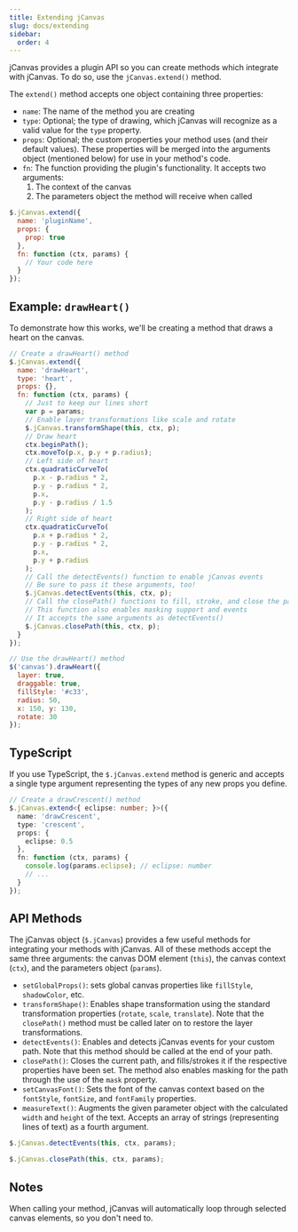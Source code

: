 ```yaml
---
title: Extending jCanvas
slug: docs/extending
sidebar:
  order: 4
---
```


jCanvas provides a plugin API so you can create methods which integrate with jCanvas. To do so, use the `jCanvas.extend()` method.

The `extend()` method accepts one object containing three properties:

- `name`: The name of the method you are creating
- `type`: Optional; the type of drawing, which jCanvas will recognize as a valid value for the `type` property.
- `props`: Optional; the custom properties your method uses (and their default values). These properties will be merged into the arguments object (mentioned below) for use in your method's code.
- `fn`: The function providing the plugin's functionality. It accepts two arguments:
  1. The context of the canvas
  2. The parameters object the method will receive when called

```js
$.jCanvas.extend({
  name: 'pluginName',
  props: {
    prop: true
  },
  fn: function (ctx, params) {
    // Your code here
  }
});
```

## Example: `drawHeart()`

To demonstrate how this works, we'll be creating a method that draws a heart on the canvas.

```js
// Create a drawHeart() method
$.jCanvas.extend({
  name: 'drawHeart',
  type: 'heart',
  props: {},
  fn: function (ctx, params) {
    // Just to keep our lines short
    var p = params;
    // Enable layer transformations like scale and rotate
    $.jCanvas.transformShape(this, ctx, p);
    // Draw heart
    ctx.beginPath();
    ctx.moveTo(p.x, p.y + p.radius);
    // Left side of heart
    ctx.quadraticCurveTo(
      p.x - p.radius * 2,
      p.y - p.radius * 2,
      p.x,
      p.y - p.radius / 1.5
    );
    // Right side of heart
    ctx.quadraticCurveTo(
      p.x + p.radius * 2,
      p.y - p.radius * 2,
      p.x,
      p.y + p.radius
    );
    // Call the detectEvents() function to enable jCanvas events
    // Be sure to pass it these arguments, too!
    $.jCanvas.detectEvents(this, ctx, p);
    // Call the closePath() functions to fill, stroke, and close the path
    // This function also enables masking support and events
    // It accepts the same arguments as detectEvents()
    $.jCanvas.closePath(this, ctx, p);
  }
});

// Use the drawHeart() method
$('canvas').drawHeart({
  layer: true,
  draggable: true,
  fillStyle: '#c33',
  radius: 50,
  x: 150, y: 130,
  rotate: 30
});
```

## TypeScript

If you use TypeScript, the `$.jCanvas.extend` method is generic and accepts a
single type argument representing the types of any new props you define.

```ts
// Create a drawCrescent() method
$.jCanvas.extend<{ eclipse: number; }>({
  name: 'drawCrescent',
  type: 'crescent',
  props: {
    eclipse: 0.5
  },
  fn: function (ctx, params) {
    console.log(params.eclipse); // eclipse: number
    // ...
  }
});
```

## API Methods

The jCanvas object (`$.jCanvas`) provides a few useful methods for integrating your methods with jCanvas. All of these methods accept the same three arguments: the canvas DOM element (`this`), the canvas context (`ctx`), and the parameters object (`params`).

- `setGlobalProps()`: sets global canvas properties like `fillStyle`, `shadowColor`, etc.
- `transformShape()`: Enables shape transformation using the standard transformation properties (`rotate`, `scale`, `translate`). Note that the `closePath()` method must be called later on to restore the layer transformations.
- `detectEvents()`: Enables and detects jCanvas events for your custom path. Note that this method should be called at the end of your path.
- `closePath()`: Closes the current path, and fills/strokes it if the respective properties have been set. The method also enables masking for the path through the use of the `mask` property.
- `setCanvasFont()`: Sets the font of the canvas context based on the `fontStyle`, `fontSize`, and `fontFamily` properties.
- `measureText()`: Augments the given parameter object with the calculated `width` and `height` of the text. Accepts an array of strings (representing lines of text) as a fourth argument.

```js
$.jCanvas.detectEvents(this, ctx, params);
```

```js
$.jCanvas.closePath(this, ctx, params);
```

## Notes

When calling your method, jCanvas will automatically loop through selected canvas elements, so you don't need to.
